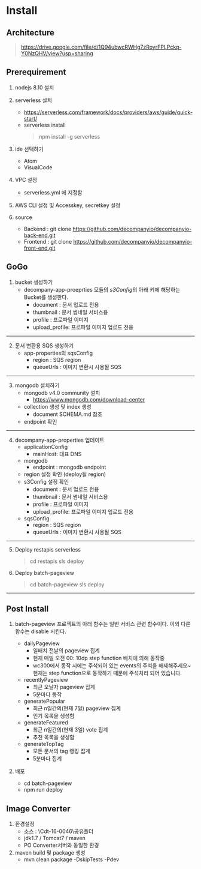 Install
=============

Architecture
-------------

> https://drive.google.com/file/d/1Q94ubwcRWHg7zRoyrFPLPckq-Y0NzQHV/view?usp=sharing


Prerequirement
-------------

1. nodejs 8.10 설치 

2. serverless 설치
    - https://serverless.com/framework/docs/providers/aws/guide/quick-start/
    - serverless install
        > npm install -g serverless

3. ide 선택하기
    - Atom
    - VisualCode

4. VPC 설정
    - serverless.yml 에 지정함

5. AWS CLI 설정 및 Accesskey, secretkey 설정

6. source
    - Backend : git clone https://github.com/decompanyio/decompanyio-back-end.git
    - Frontend : git clone https://github.com/decompanyio/decompanyio-front-end.git

GoGo
-------------

1. bucket 생성하기
    - decompany-app-proeprties 모듈의 *s3Config*의 아래 키에 해당하는 Bucket를 생성한다.
        - document : 문서 업로드 전용
        - thumbnail : 문서 썸네일 서비스용
        - profile : 프로파일 이미지
        - upload_profile: 프로파일 이미지 업로드 전용

-----

2. 문서 변환용 SQS 생성하기
    - app-properties의 sqsConfig
        - region : SQS region
        - queueUrls :  이미지 변환시 사용될 SQS

-----

3. mongodb 설치하기
    - mongodb v4.0 community 설치
        - https://www.mongodb.com/download-center
    - collection 생성 및 index 생성
        - document SCHEMA.md 참조
    - endpoint 확인
----

4. decompany-app-properties 업데이트
    - applicationConfig
        - mainHost: 대표 DNS
    - mongodb
        - endpoint : mongodb endpoint
    - region 설정 확인 (deploy될 region)
    - s3Config 설정 확인
        - document : 문서 업로드 전용
        - thumbnail : 문서 썸네일 서비스용
        - profile : 프로파일 이미지
        - upload_profile: 프로파일 이미지 업로드 전용
    - sqsConfig
        - region : SQS region
        - queueUrls :  이미지 변환시 사용될 SQS

----


5. Deploy restapis serverless
    > cd restapis
    > sls deploy

6. Deploy batch-pageview
    > cd batch-pageview
    > sls deploy

---


Post Install
-------------

1. batch-pageview 프로젝트의 아래 함수는 일반 서비스 관련 함수이다. 이외 다른 함수는 disable 시킨다.
    - dailyPageview
        - 일배치 전날의 pageview 집계
        - 현재 매일 오전 00: 10dp step function 배치에 의해 동작중
        - wc300에서 동작 시에는 주석되어 있는 events의 주석을 해제해주세요~ 현재는 step function으로 동작하기 때문에  주석처리 되어 있습니다.
    - recentlyPageview
        - 최근 오날자 pageview 집계
        - 5분마다 동작
    - generatePopular
        - 최근 n일간의(현재 7일) pageview 집계
        - 인기 목록을 생성함
    - generateFeatured
        - 최근 n일간의(현재 3일) vote 집계
        - 추천 목록을 생성함
    - generateTopTag
        - 모든 문서의 tag 랭킹 집계 
        - 5분마다 집계

2. 배포 
    - cd batch-pageview 
    - npm run deploy

Image Converter
-------------

1. 환경설정
    - 소스 : \\Cdt-16-0046\공유폴더
    - jdk1.7 / Tomcat7 / maven
    - PO Converter서버와 동일한 환경
2. maven build 및 package 생성
    - mvn clean package -DskipTests -Pdev